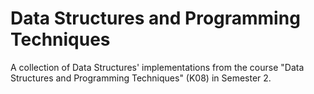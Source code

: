 # Data Structures and Programming Techniques

A collection of Data Structures' implementations from the course "Data Structures and Programming Techniques" (K08) in Semester 2.  
